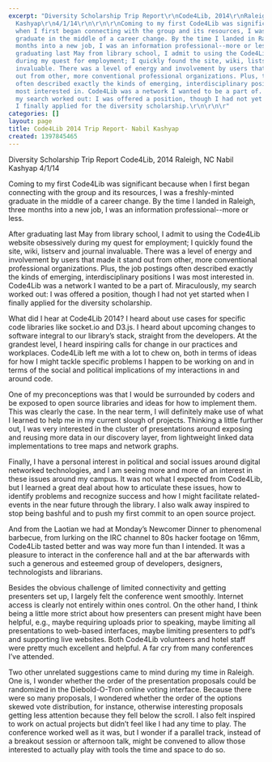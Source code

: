 ```yaml
---
excerpt: "Diversity Scholarship Trip Report\r\nCode4Lib, 2014\r\nRaleigh, NC\r\nNabil
  Kashyap\r\n4/1/14\r\n\r\n\r\nComing to my first Code4Lib was significant because
  when I first began connecting with the group and its resources, I was a freshly-minted
  graduate in the middle of a career change. By the time I landed in Raleigh, three
  months into a new job, I was an information professional--more or less.\r\n\r\n\r\nAfter
  graduating last May from library school, I admit to using the Code4Lib website obsessively
  during my quest for employment; I quickly found the site, wiki, listserv and journal
  invaluable. There was a level of energy and involvement by users that made it stand
  out from other, more conventional professional organizations. Plus, the job postings
  often described exactly the kinds of emerging, interdisciplinary positions I was
  most interested in. Code4Lib was a network I wanted to be a part of. Miraculously,
  my search worked out: I was offered a position, though I had not yet started when
  I finally applied for the diversity scholarship.\r\n\r\n\r"
categories: []
layout: page
title: Code4Lib 2014 Trip Report- Nabil Kashyap
created: 1397845465
---
```

Diversity Scholarship Trip Report
Code4Lib, 2014
Raleigh, NC
Nabil Kashyap
4/1/14


Coming to my first Code4Lib was significant because when I first began connecting with the group and its resources, I was a freshly-minted graduate in the middle of a career change. By the time I landed in Raleigh, three months into a new job, I was an information professional--more or less.


After graduating last May from library school, I admit to using the Code4Lib website obsessively during my quest for employment; I quickly found the site, wiki, listserv and journal invaluable. There was a level of energy and involvement by users that made it stand out from other, more conventional professional organizations. Plus, the job postings often described exactly the kinds of emerging, interdisciplinary positions I was most interested in. Code4Lib was a network I wanted to be a part of. Miraculously, my search worked out: I was offered a position, though I had not yet started when I finally applied for the diversity scholarship.


What did I hear at Code4Lib 2014? I heard about use cases for specific code libraries like socket.io and D3.js. I heard about upcoming changes to software integral to our library’s stack, straight from the developers. At the grandest level, I heard inspiring calls for change in our practices and workplaces. Code4Lib left me with a lot to chew on, both in terms of ideas for how I might tackle specific problems I happen to be working on and in terms of the social and political implications of my interactions in and around code.


One of my preconceptions was that I would be surrounded by coders and be exposed to open source libraries and ideas for how to implement them. This was clearly the case. In the near term, I will definitely make use of what I learned to help me in my current slough of projects. Thinking a little further out, I was very interested in the cluster of presentations around exposing and reusing more data in our discovery layer, from lightweight linked data implementations to tree maps and network graphs.


Finally, I have a personal interest in political and social issues around digital networked technologies, and I am seeing more and more of an interest in these issues around my campus. It was not what I expected from Code4Lib, but I learned a great deal about how to articulate these issues, how to identify problems and recognize success and how I might facilitate related-events in the near future through the library. I also walk away inspired to stop being bashful and to push my first commit to an open source project.


And from the Laotian we had at Monday’s Newcomer Dinner to phenomenal barbecue, from lurking on the IRC channel to 80s hacker footage on 16mm, Code4Lib tasted better and was way more fun than I intended. It was a pleasure to interact in the conference hall and at the bar afterwards with such a generous and esteemed group of developers, designers, technologists and librarians.


Besides the obvious challenge of limited connectivity and getting presenters set up, I largely felt the conference went smoothly. Internet access is clearly not entirely within ones control. On the other hand, I think being a little more strict about how presenters can present might have been helpful, e.g., maybe requiring uploads prior to speaking, maybe limiting all presentations to web-based interfaces, maybe limiting presenters to pdf’s and supporting live websites. Both Code4Lib volunteers and hotel staff were pretty much excellent and helpful. A far cry from many conferences I’ve attended.


Two other unrelated suggestions came to mind during my time in Raleigh. One is, I wonder whether the order of the presentation proposals could be randomized in the Diebold-O-Tron online voting interface. Because there were so many proposals, I wondered whether the order of the options skewed vote distribution, for instance, otherwise interesting proposals getting less attention because they fell below the scroll. I also felt inspired to work on actual projects but didn’t feel like I had any time to play. The conference worked well as it was, but I wonder if a parallel track, instead of a breakout session or afternoon talk, might be convened to allow those interested to actually play with tools the time and space to do so.
